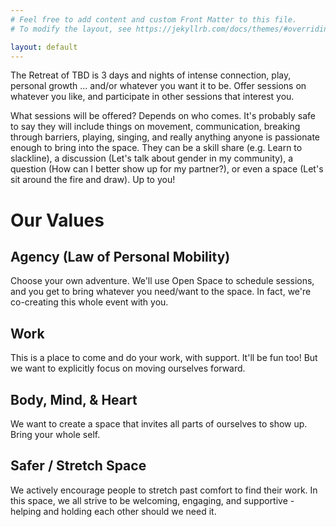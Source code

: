```yaml
---
# Feel free to add content and custom Front Matter to this file.
# To modify the layout, see https://jekyllrb.com/docs/themes/#overriding-theme-defaults

layout: default
---
```


The Retreat of TBD is 3 days and nights of intense connection, play, personal growth ... and/or whatever you want it to be. Offer sessions on whatever you like, and participate in other sessions that interest you.

What sessions will be offered? Depends on who comes. It's probably safe to say they will include things on movement, communication, breaking through barriers, playing, singing, and really anything anyone is passionate enough to bring into the space. They can be a skill share (e.g. Learn to slackline), a discussion (Let's talk about gender in my community), a question (How can I better show up for my partner?), or even a space (Let's sit around the fire and draw). Up to you!

# Our Values

## Agency (Law of Personal Mobility)

Choose your own adventure. We'll use Open Space to schedule sessions, and you get to bring whatever you need/want to the space. In fact, we're co-creating this whole event with you.
 
## Work

This is a place to come and do your work, with support. It'll be fun too! But we want to explicitly focus on moving ourselves forward.
 
## Body, Mind, & Heart

We want to create a space that invites all parts of ourselves to show up. Bring your whole self.
 
## Safer / Stretch Space

We actively encourage people to stretch past comfort to find their work. In this space, we all strive to be welcoming, engaging, and supportive - helping and holding each other should we need it.


 

